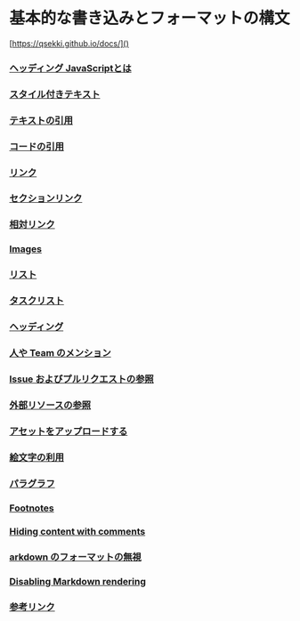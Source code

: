 # 基本的な書き込みとフォーマットの構文

[https://qsekki.github.io/docs/]()


### [ヘッディング JavaScriptとは](#01)



### [スタイル付きテキスト](#02)



### [テキストの引用](#03)



### [コードの引用](#04)


### [リンク](#05)



### [セクションリンク](#06)



### [相対リンク](#07)



### [Images](#08)



### [リスト](#09)



### [タスクリスト](#10)



### [ヘッディング](#11)



### [人や Team のメンション](#12)



### [Issue およびプルリクエストの参照](#13)



### [外部リソースの参照](#14)



### [アセットをアップロードする](#15)



### [絵文字の利用](#16)



### [パラグラフ](#17)



### [Footnotes](#18)



### [Hiding content with comments](#19)



### [arkdown のフォーマットの無視](#20)



### [Disabling Markdown rendering](#21)



### [参考リンク](#22)




